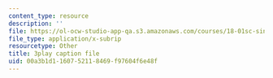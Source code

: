 ```yaml
---
content_type: resource
description: ''
file: https://ol-ocw-studio-app-qa.s3.amazonaws.com/courses/18-01sc-single-variable-calculus-fall-2010/00a3b1d1160752118469f97604f6e48f_9YgOmJdom6o.vtt
file_type: application/x-subrip
resourcetype: Other
title: 3play caption file
uid: 00a3b1d1-1607-5211-8469-f97604f6e48f
---
```

